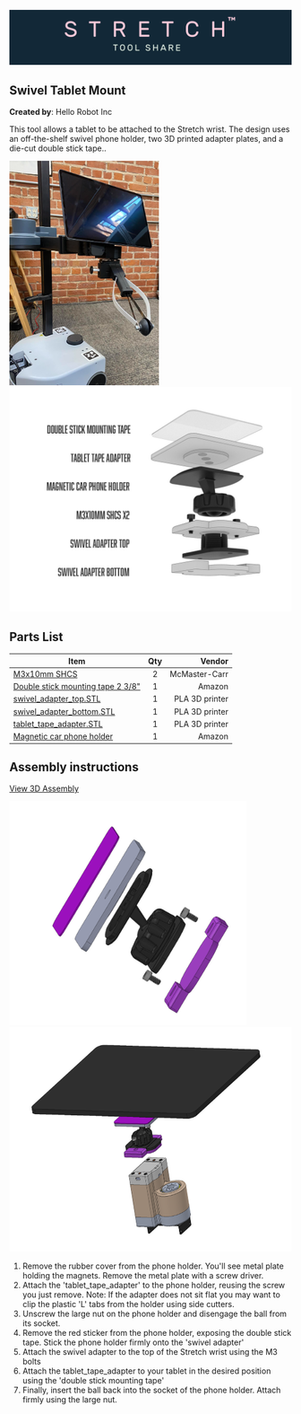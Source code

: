 ![image](../../images/banner.png)

## Swivel Tablet Mount

**Created by**: Hello Robot Inc

This tool allows a tablet to be attached to the Stretch wrist. The design uses an off-the-shelf swivel phone holder, two 3D printed adapter plates, and a die-cut double stick tape..

<img src="images/re1_with_tablet.png" alt="image" height="400" />

<img src="images/Tablet_swivel_mount_ASM_1.jpg" alt="image" height="400" />

## Parts List

| Item                                                                                                                                         | Qty | Vendor           |
|----------------------------------------------------------------------------------------------------------------------------------------------|:-------------:| -----: |
| [M3x10mm SHCS](https://www.mcmaster.com/91290A115/)                                                     | 2 | McMaster-Carr|
| [Double stick mounting tape 2 3/8"](https://www.amazon.com/gp/product/B09VRXDMWW/ref=ppx_yo_dt_b_search_asin_title?ie=UTF8&psc=1) | 1 | Amazon |
| [swivel_adapter_top.STL](CAD/swivel_adapter_top.STL)                                                    | 1 | PLA 3D printer |
| [swivel_adapter_bottom.STL](CAD/swivel_adapter_bottom.STL)                                              | 1 | PLA 3D printer |                          
| [tablet_tape_adapter.STL](CAD/tablet_tape_adapter.STL)                                                  | 1 | PLA 3D printer |
| [Magnetic car phone holder](https://www.amazon.com/gp/product/B075XZBKBQ/ref=ppx_yo_dt_b_search_asin_title?ie=UTF8&th=1) | 1 | Amazon |

## Assembly instructions
[View 3D Assembly](CAD/ASSEM_ball_swivel.STEP)

<img src="images/ball_assembly_exploded.png" alt="image" height="400" />

<img src="images/tablet_assembly_exploded.png" alt="image" height="400" />

1. Remove the rubber cover from the phone holder. You'll see metal plate holding the magnets. Remove the metal plate with a screw driver.
2. Attach the 'tablet_tape_adapter' to the phone holder, reusing the screw you just remove. Note: If the adapter does not sit flat you may want to clip the plastic 'L' tabs from the holder using side cutters.
3. Unscrew the large nut on the phone holder and disengage the ball from its socket.
4. Remove the red sticker from the phone holder, exposing the double stick tape. Stick the phone holder firmly onto the 'swivel adapter'
5. Attach the swivel adapter to the top of the Stretch wrist using the M3 bolts
6. Attach the tablet_tape_adapter to your tablet in the desired position using the 'double stick mounting tape'
7. Finally, insert the ball back into the socket of the phone holder. Attach firmly using the large nut.
